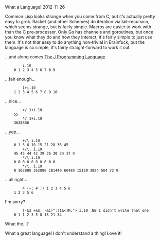 What a Language!
2012-11-26

Common Lisp looks strange when you come from C, but it's actually pretty
easy to grok. Racket (and other Schemes) do iteration via tail-recursion,
which seems strange, but is fairly simple. Macros are easier to
work with than the C pre-processor. Only Go has channels and goroutines,
but once you know what they do and how they interact, it's fairly simple
to just use them. It's not *that* easy to do anything non-trivial in
Brainfuck, but the language is so simple, it's fairly straight-forward
to work it out.

...and along comes <a href="http://www.jsoftware.com/">The J Programming Language</a>.

            i.10
        0 1 2 3 4 5 6 7 8 9

...fair enough...

            1+i.10
        1 2 3 4 5 6 7 8 9 10

...nice...

            +/ 1+i.10
        55
            */ 1+i.10
        3628800

...yep...

            +/\ i.10
        0 1 3 6 10 15 21 28 36 45
            +/\. i.10
        45 45 44 42 39 35 30 24 17 9
            */\ i.10
        0 0 0 0 0 0 0 0 0 0
            */\. i.10
        0 362880 362880 181440 60480 15120 3024 504 72 9

...all right...

            4 (~: # ]) 1 2 3 4 5 6
        1 2 3 5 6

I'm sorry?

            (-&2 +&$: -&1)^:(1&<)M.">:i.10 .NB I didn't write that one
        0 1 1 2 3 5 8 13 21 34

What the...?

What a great language! I don't understand a thing! Love it!

